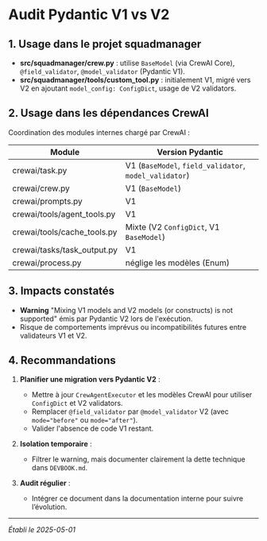 # Audit Pydantic V1 vs V2

## 1. Usage dans le projet squadmanager

- **src/squadmanager/crew.py** : utilise `BaseModel` (via CrewAI Core), `@field_validator`, `@model_validator` (Pydantic V1).
- **src/squadmanager/tools/custom_tool.py** : initialement V1, migré vers V2 en ajoutant `model_config: ConfigDict`, usage de V2 validators.

## 2. Usage dans les dépendances CrewAI

Coordination des modules internes chargé par CrewAI :

| Module                                                         | Version Pydantic                   |
|----------------------------------------------------------------|------------------------------------|
| crewai/task.py                                                 | V1 (`BaseModel`, `field_validator`, `model_validator`) |
| crewai/crew.py                                                 | V1 (`BaseModel`)                   |
| crewai/prompts.py                                              | V1                                 |
| crewai/tools/agent_tools.py                                    | V1                                 |
| crewai/tools/cache_tools.py                                    | Mixte (V2 `ConfigDict`, V1 `BaseModel`) |
| crewai/tasks/task_output.py                                    | V1                                 |
| crewai/process.py                                              | néglige les modèles (Enum)         |

## 3. Impacts constatés

- **Warning** "Mixing V1 models and V2 models (or constructs) is not supported" émis par Pydantic V2 lors de l'exécution.
- Risque de comportements imprévus ou incompatibilités futures entre validateurs V1 et V2.

## 4. Recommandations

1. **Planifier une migration vers Pydantic V2** :
   - Mettre à jour `CrewAgentExecutor` et les modèles CrewAI pour utiliser `ConfigDict` et V2 validators.
   - Remplacer `@field_validator` par `@model_validator` V2 (avec `mode="before"` ou `mode="after"`).
   - Valider l'absence de code V1 restant.

2. **Isolation temporaire** :
   - Filtrer le warning, mais documenter clairement la dette technique dans `DEVBOOK.md`.

3. **Audit régulier** :
   - Intégrer ce document dans la documentation interne pour suivre l’évolution.

---
*Établi le 2025-05-01*
